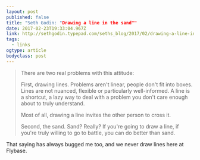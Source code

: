 ```yaml
---
layout: post 
published: false 
title: "Seth Godin: "Drawing a line in the sand"" 
date: 2017-02-23T19:33:04.967Z 
link: http://sethgodin.typepad.com/seths_blog/2017/02/drawing-a-line-in-the-sand.html 
tags:
  - links
ogtype: article 
bodyclass: post 
---
```


> There are two real problems with this attitude:
> 
> First, drawing lines. Problems aren't linear, people don't fit into boxes. Lines are not nuanced, flexible or particularly well-informed. A line is a shortcut, a lazy way to deal with a problem you don't care enough about to truly understand.
> 
> Most of all, drawing a line invites the other person to cross it.
> 
> Second, the sand. Sand? Really? If you're going to draw a line, if you're truly willing to go to battle, you can do better than sand.

That saying has always bugged me too, and we never draw lines here at Flybase.